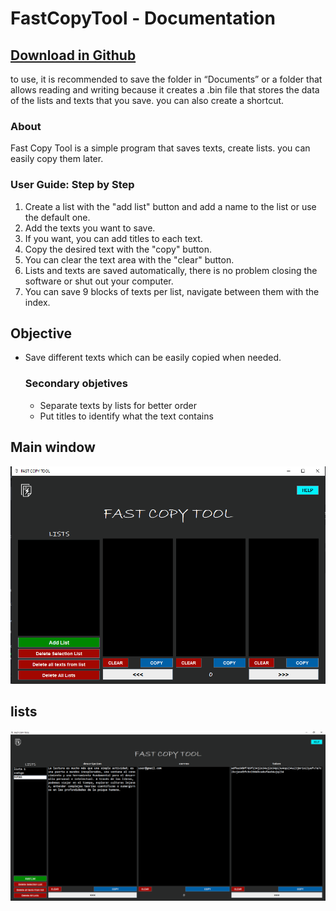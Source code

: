 # FastCopyTool - Documentation

## [Download in Github](https://github.com/JuanGuzmanG/FastCopyToolApp/archive/refs/heads/main.zip)
to use, it is recommended to save the folder in “Documents” or a folder that allows reading and writing because it creates a .bin file that stores the data of the lists and texts that you save. you can also create a shortcut.

### About 
Fast Copy Tool is a simple program that saves texts, create lists. you can easily copy them later.

### User Guide: Step by Step
1. Create a list with the "add list" button and add a name to the list or use the default one.
2. Add the texts you want to save.
3. If you want, you can add titles to each text.
4. Copy the desired text with the "copy" button.
5. You can clear the text area with the "clear" button.
6. Lists and texts are saved automatically, there is no problem closing the software or shut out your computer.
7. You can save 9 blocks of texts per list, navigate between them with the index.

## Objective
- Save different texts which can be easily copied when needed.
  ### Secondary objetives 
  - Separate texts by lists for better order
  - Put titles to identify what the text contains

## Main window
!["main"](src/resource/image1.PNG)

## lists
!["addlist"](src/resource/fct.PNG)

